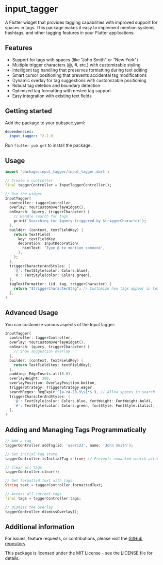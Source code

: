 # input_tagger

A Flutter widget that provides tagging capabilities with improved support for spaces in tags. This package makes it easy to implement mention systems, hashtags, and other tagging features in your Flutter applications.

## Features

* Support for tags with spaces (like "John Smith" or "New York")
* Multiple trigger characters (@, #, etc.) with customizable styling
* Intelligent tag handling that preserves formatting during text editing
* Smart cursor positioning that prevents accidental tag modifications
* Dynamic overlay for tag suggestions with customizable positioning
* Robust tag deletion and boundary detection
* Optimized tag formatting with nested tag support
* Easy integration with existing text fields

## Getting started

Add the package to your pubspec.yaml:

```yaml
dependencies:
  input_tagger: ^2.2.0
```

Run `flutter pub get` to install the package.

## Usage

```dart
import 'package:input_tagger/input_tagger.dart';

// Create a controller
final taggerController = InputTaggerController();

// Use the widget
InputTagger(
  controller: taggerController,
  overlay: YourCustomOverlayWidget(),
  onSearch: (query, triggerCharacter) {
    // Handle search for tags
    print('Searching for $query triggered by $triggerCharacter');
  },
  builder: (context, textFieldKey) {
    return TextField(
      key: textFieldKey,
      decoration: InputDecoration(
        hintText: 'Type @ to mention someone',
      ),
    );
  },
  triggerCharacterAndStyles: {
    '@': TextStyle(color: Colors.blue),
    '#': TextStyle(color: Colors.green),
  },
  tagTextFormatter: (id, tag, triggerCharacter) {
    return "$triggerCharacter$tag"; // Customize how tags appear in text
  },
)
```

## Advanced Usage

You can customize various aspects of the InputTagger:

```dart
InputTagger(
  controller: taggerController,
  overlay: YourCustomOverlayWidget(),
  onSearch: (query, triggerCharacter) {
    // Show suggestion overlay
  },
  builder: (context, textFieldKey) {
    return TextField(key: textFieldKey);
  },
  padding: EdgeInsets.all(8.0),
  overlayHeight: 300,
  overlayPosition: OverlayPosition.bottom,
  triggerStrategy: TriggerStrategy.eager,
  searchRegex: RegExp(r'^[a-zA-Z0-9\s]*$'), // Allow spaces in search
  triggerCharacterAndStyles: {
    '@': TextStyle(color: Colors.blue, fontWeight: FontWeight.bold),
    '#': TextStyle(color: Colors.green, fontStyle: FontStyle.italic),
  },
)
```

## Adding and Managing Tags Programmatically

```dart
// Add a tag
taggerController.addTag(id: 'user123', name: 'John Smith');

// Set initial tag state
taggerController.isInitialTag = true; // Prevents unwanted search activation

// Clear all tags
taggerController.clear();

// Get formatted text with tags
String text = taggerController.formattedText;

// Access all current tags
final tags = taggerController.tags;

// Dismiss the overlay
taggerController.dismissOverlay();
```

## Additional information

For issues, feature requests, or contributions, please visit the [GitHub repository](https://github.com/EnsembleUI/input_tagger).

This package is licensed under the MIT License - see the LICENSE file for details.
